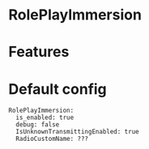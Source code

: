 # RolePlayImmersion

# Features

# Default config
```
RolePlayImmersion:
  is_enabled: true
  debug: false
  IsUnknownTransmittingEnabled: true
  RadioCustomName: ???
```

